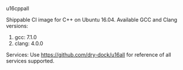 u16cppall

Shippable CI image for C++ on Ubuntu 16.04. Available GCC and Clang versions:

   1. gcc: 7.1.0
   2. clang: 4.0.0

Services: Use https://github.com/dry-dock/u16all for reference of all services supported.
